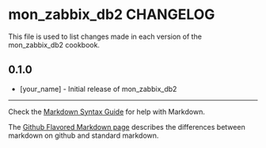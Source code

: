 mon_zabbix_db2 CHANGELOG
====================

This file is used to list changes made in each version of the mon_zabbix_db2 cookbook.

0.1.0
-----
- [your_name] - Initial release of mon_zabbix_db2

- - -
Check the [Markdown Syntax Guide](http://daringfireball.net/projects/markdown/syntax) for help with Markdown.

The [Github Flavored Markdown page](http://github.github.com/github-flavored-markdown/) describes the differences between markdown on github and standard markdown.
